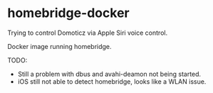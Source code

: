 # homebridge-docker
Trying to control Domoticz via Apple Siri voice control.

Docker image running homebridge.

TODO:
- Still a problem with dbus and avahi-deamon not being started.
- iOS still not able to detect homebridge, looks like a WLAN issue. 
